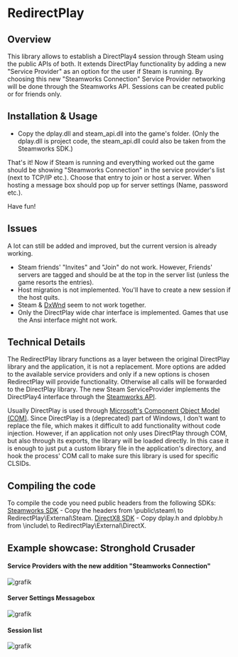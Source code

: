 # RedirectPlay

## Overview

This library allows to establish a DirectPlay4 session through Steam using the public APIs of both.
It extends DirectPlay functionality by adding a new "Service Provider" as an option for the user if Steam is running.
By choosing this new "Steamworks Connection" Service Provider networking will be done through the Steamworks API.
Sessions can be created public or for friends only.

## Installation & Usage
- Copy the dplay.dll and steam_api.dll into the game's folder. (Only the dplay.dll is project code, the steam_api.dll could also be taken from the Steamworks SDK.)

That's it! Now if Steam is running and everything worked out the game should be showing "Steamworks Connection" in the service provider's list (next to TCP/IP etc.).
Choose that entry to join or host a server. When hosting a message box should pop up for server settings (Name, password etc.).

Have fun!

## Issues
A lot can still be added and improved, but the current version is already working.
- Steam friends' "Invites" and "Join" do not work. However, Friends' servers are tagged and should be at the top in the server list (unless the game resorts the entries).
- Host migration is not implemented. You'll have to create a new session if the host quits.
- Steam & [DxWnd](https://github.com/DxWnd) seem to not work together.
- Only the DirectPlay wide char interface is implemented. Games that use the Ansi interface might not work.

## Technical Details

The RedirectPlay library functions as a layer between the original DirectPlay library and the application, it is not a replacement. More options are added to the available service providers and only if a new options is chosen
RedirectPlay will provide functionality. Otherwise all calls will be forwarded to the DirectPlay library.
The new Steam ServiceProvider implements the DirectPlay4 interface through the [Steamworks API](https://partner.steamgames.com/doc/sdk).

Usually DirectPlay is used through [Microsoft's Component Object Model (COM)](https://learn.microsoft.com/en-us/windows/win32/com/component-object-model--com--portal).
Since DirectPlay is a (deprecated) part of Windows, I don't want to replace the file, which makes it difficult to add functionality without code injection.
However, if an application not only uses DirectPlay through COM, but also through its exports, the library will be loaded directly.
In this case it is enough to just put a custom library file in the application's directory, and hook the process' COM call to make sure this library is used for specific CLSIDs.

## Compiling the code
To compile the code you need public headers from the following SDKs:
[Steamworks SDK](https://partner.steamgames.com/downloads/list) - Copy the headers from \public\steam\ to RedirectPlay\External\Steam\.
[DirectX8 SDK](https://archive.org/details/dx8sdk) - Copy dplay.h and dplobby.h from \include\ to RedirectPlay\External\DirectX\.

## Example showcase: Stronghold Crusader

#### Service Providers with the new addition "Steamworks Connection"
![grafik](https://github.com/Sh0wdown/RedirectPlay/assets/9576090/99349726-e54b-4b11-a1fa-611748644c60)

#### Server Settings Messagebox
![grafik](https://github.com/Sh0wdown/RedirectPlay/assets/9576090/c3e28e4e-3813-4502-b5b6-3be16e0471d5)

#### Session list
![grafik](https://github.com/Sh0wdown/RedirectPlay/assets/9576090/6f52d354-11a2-47fa-b4d0-5069a5bf9a64)
